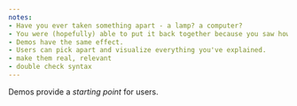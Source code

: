 ```yaml
---
notes:
- Have you ever taken something apart - a lamp? a computer?
- You were (hopefully) able to put it back together because you saw how it started.
- Demos have the same effect.
- Users can pick apart and visualize everything you've explained.
- make them real, relevant
- double check syntax
---
```


Demos provide a *starting point* for users.